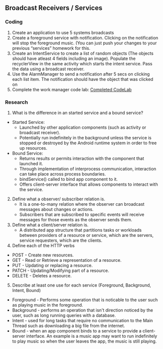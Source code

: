 ## Broadcast Receivers / Services ##

### Coding ###
1. Create an application to use 5 systems broadcasts
2. Create a foreground service with notification. Clicking on the notification will stop the foreground music. (You can just push your changes to your previous “services” homework for this.
3. Create an IntentService to create a list of random objects (The objects should have atleast 4 fields including an image). Populate the recyclerView in the same activity which starts the intent service. Pass the data using a broadcast receiver.
4. Use the AlarmManager to send a notification after 5 secs on clicking each list item. The notification should have the object that was clicked on
5. Complete the work manager code lab:  [Completed CodeLab](https://github.com/SherOn-Bala/Week4Day2-CodeLab-WorkManager)

### Research ###
1. What is the difference in an started service and a bound service?
* Started Service:
	* Launched by other application components (such as activity or broadcast receiver).
	* Potentially run indefinitely in the background unless the service is stopped or destroyed by the Android runtime system in order to free up resources.
* Bound Service:
	* Returns results or permits interaction with the component that launched it.
	* Through implementation of interprocess communication, interaction can take place across process boundaries.
	* bindService() called to bind app component to it.
	* Offers client-server interface that allows components to interact with the service.
2. Define what a observer/ subscriber relation is.
	* It is a one-to-many relation where the observer can broadcast messages about changes or actions.
	* Subscribers that are subscribed to specific events will receive messages for those events as the observer sends them.
3. Define what a client/server relation is.
	* A distributed app structure that partitions tasks or workloads between providers of a resource or service, which are the servers, service requesters, which are the clients.
4. Define each of the HTTP verbs
* POST - Create new resources.
* GET - Read or Retrieve a representation of a resource.
* PUT - Updating or replacing a resource.
* PATCH - Updating/Modifying part of a resource.
* DELETE - Deletes a resource.
5. Describe at least one use for each service (Foreground, Background, Intent, Bound)
* Foreground - Performs some operation that is noticable to the user such as playing music in the foreground.
* Background - performs an operation that isn't direction noticed by the user, such as long running queries with a database.
* Intent - used for long tasks that require no communication to the Main Thread such as downloading a big file from the internet.
* Bound - when an app component binds to a service to provide a client-server interface. An example is a music app may want to run indefinitely to play music so when the user leaves the app, the music is still playing.
